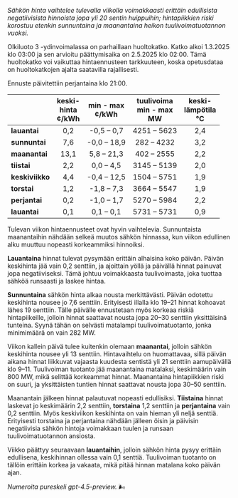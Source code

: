 *Sähkön hinta vaihtelee tulevalla viikolla voimakkaasti erittäin edullisista negatiivisista hinnoista jopa yli 20 sentin huippuihin; hintapiikkien riski korostuu etenkin sunnuntaina ja maanantaina heikon tuulivoimatuotannon vuoksi.*

Olkiluoto 3 -ydinvoimalassa on parhaillaan huoltokatko. Katko alkoi 1.3.2025 klo 03:00 ja sen arvioitu päättymisaika on 2.5.2025 klo 02:00. Tämä huoltokatko voi vaikuttaa hintaennusteen tarkkuuteen, koska opetusdataa on huoltokatkojen ajalta saatavilla rajallisesti.

Ennuste päivitettiin perjantaina klo 21:00.

|          | keski-<br>hinta<br>¢/kWh | min - max<br>¢/kWh | tuulivoima<br>min - max<br>MW | keski-<br>lämpötila<br>°C |
|:-------------|:----------------:|:----------------:|:-------------:|:-------------:|
| **lauantai** | 0,2 | -0,5 – 0,7 | 4251 – 5623 | 2,4 |
| **sunnuntai** | 7,6 | -0,0 – 18,9 | 282 – 4232 | 3,2 |
| **maanantai** | 13,1 | 5,8 – 21,3 | 402 – 2555 | 2,2 |
| **tiistai** | 2,2 | 0,0 – 4,5 | 3145 – 5139 | 2,0 |
| **keskiviikko** | 4,4 | -0,4 – 12,5 | 1504 – 5751 | 1,9 |
| **torstai** | 1,2 | -1,8 – 7,3 | 3664 – 5547 | 1,9 |
| **perjantai** | 0,2 | -1,0 – 1,7 | 5270 – 5984 | 2,2 |
| **lauantai** | 0,1 | 0,1 – 0,1 | 5731 – 5731 | 0,9 |

Tulevan viikon hintaennusteet ovat hyvin vaihtelevia. Sunnuntaista maanantaihin nähdään selkeä muutos sähkön hinnassa, kun viikon edullinen alku muuttuu nopeasti korkeammiksi hinnoiksi.

**Lauantaina** hinnat tulevat pysymään erittäin alhaisina koko päivän. Päivän keskihinta jää vain 0,2 senttiin, ja ajoittain yöllä ja päivällä hinnat painuvat jopa negatiiviseksi. Tämä johtuu voimakkaasta tuulivoimasta, joka tuottaa sähköä runsaasti ja laskee hintaa.

**Sunnuntaina** sähkön hinta alkaa nousta merkittävästi. Päivän odotettu keskihinta nousee jo 7,6 senttiin. Erityisesti illalla klo 19–21 hinnat kohoavat lähes 19 senttiin. Tälle päivälle ennustetaan myös korkeaa riskiä hintapiikeille, jolloin hinnat saattavat nousta jopa 20–30 senttiin yksittäisinä tunteina. Syynä tähän on selvästi matalampi tuulivoimatuotanto, jonka minimimäärä on vain 282 MW.

Viikon kallein päivä tulee kuitenkin olemaan **maanantai**, jolloin sähkön keskihinta nousee yli 13 senttiin. Hintavaihtelu on huomattavaa, sillä päivän aikana hinnat liikkuvat vajaasta kuudesta sentistä yli 21 senttiin aamupäivällä klo 9–11. Tuulivoiman tuotanto jää maanantaina matalaksi, keskimäärin vain 800 MW, mikä selittää korkeammat hinnat. Maanantaina hintapiikkien riski on suuri, ja yksittäisten tuntien hinnat saattavat nousta jopa 30–50 senttiin.

Maanantain jälkeen hinnat palautuvat nopeasti edullisiksi. **Tiistaina** hinnat laskevat jo keskimäärin 2,2 senttiin, **torstaina** 1,2 senttiin ja **perjantaina** vain 0,2 senttiin. Myös keskiviikon keskihinta on vain hieman yli neljä senttiä. Erityisesti torstaina ja perjantaina nähdään jälleen öisin ja päivisin negatiivisia sähkön hintoja voimakkaan tuulen ja runsaan tuulivoimatuotannon ansiosta.

Viikko päättyy seuraavaan **lauantaihin**, jolloin sähkön hinta pysyy erittäin edullisena, keskihinnan ollessa vain 0,1 senttiä. Tuulivoiman tuotanto on tällöin erittäin korkea ja vakaata, mikä pitää hinnan matalana koko päivän ajan.

*Numeroita pureskeli gpt-4.5-preview.* 🌬️
